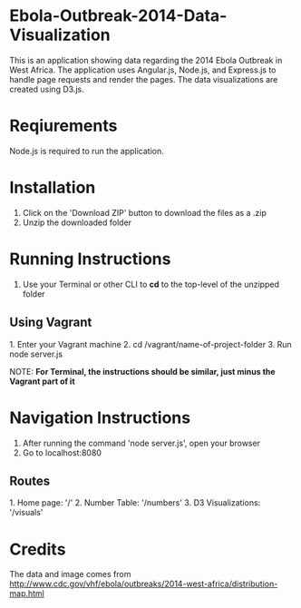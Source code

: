 # Ebola-Outbreak-2014-Data-Visualization

This is an application showing data regarding the 2014 Ebola Outbreak in West Africa. 
The application uses Angular.js, Node.js, and Express.js to handle page requests and render the pages.
The data visualizations are created using D3.js.

# Reqiurements

Node.js is required to run the application.

# Installation

1. Click on the 'Download ZIP' button to download the files as a .zip
2. Unzip the downloaded folder

# Running Instructions
1. Use your Terminal or other CLI to **cd** to the top-level of the unzipped folder
<h2>Using Vagrant</h2>
    1. Enter your Vagrant machine
    2. cd /vagrant/name-of-project-folder
    3. Run node server.js
  
NOTE: **For Terminal, the instructions should be similar, just minus the Vagrant part of it**

# Navigation Instructions
1. After running the command 'node server.js', open your browser
2. Go to localhost:8080
<h2>Routes</h2>
  1. Home page: '/'
  2. Number Table: '/numbers'
  3. D3 Visualizations: '/visuals'

# Credits
The data and image comes from http://www.cdc.gov/vhf/ebola/outbreaks/2014-west-africa/distribution-map.html
